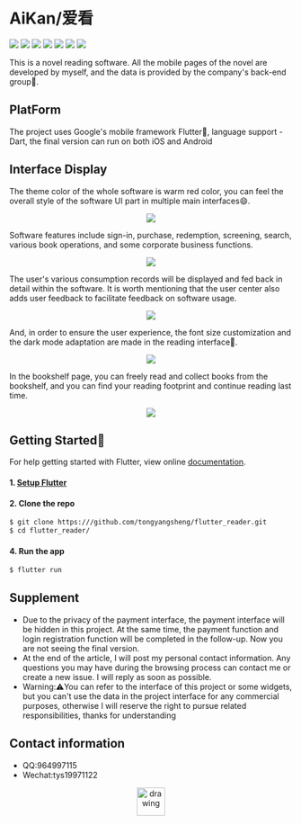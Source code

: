 # AiKan/爱看

<p>
<a href="https://www.npmjs.com/package/drone"><img src=https://img.shields.io/badge/license-MIT-brightgreen></a>
<a href="https://www.apple.com/lae/ios/ios-13/"><img src=https://img.shields.io/badge/platform-ios-lightgrey></a>
<a href="https://www.Android.com/package/drone"><img src=https://img.shields.io/badge/platform-Android-lightgrey></a>
<a href="https://www.dart.dev"><img src=https://img.shields.io/badge/Language-Dart-orange></a>
<a href="https://www.flutter.dev"><img src=https://img.shields.io/badge/Flutter-v1.10.16-informational></a>
<a href="https://www.dart.dev"><img src=https://img.shields.io/badge/Dart-v2.4.1-informational></a>
<a href="https://github.com/tongyangsheng/flutter_reader"><img src=https://img.shields.io/badge/AiKan-v0.0.8-success></a>
</p>

This is a novel reading software. All the mobile pages of the novel are developed by myself, and the data is provided by the company's back-end group🚀.

## PlatForm

The project uses Google's mobile framework Flutter🤔, language support - Dart, the final version can run on both iOS and Android

## Interface Display
The theme color of the whole software is warm red color, you can feel the overall style of the software UI part in multiple main interfaces😄.
<p align="center">
<img src=https://github.com/tongyangsheng/flutter_reader/blob/master/showImage/1.png>
</p>
Software features include sign-in, purchase, redemption, screening, search, various book operations, and some corporate business functions.
<p align="center">
<img src=https://github.com/tongyangsheng/flutter_reader/blob/master/showImage/3.png>
</p>
The user's various consumption records will be displayed and fed back in detail within the software. It is worth mentioning that the user center also adds user feedback to facilitate feedback on software usage.
<p align="center">
<img src=https://github.com/tongyangsheng/flutter_reader/blob/master/showImage/5.png>
</p>
And, in order to ensure the user experience, the font size customization and the dark mode adaptation are made in the reading interface🙏.
<p align="center">
<img src=https://github.com/tongyangsheng/flutter_reader/blob/master/showImage/2.png>
</p>
In the bookshelf page, you can freely read and collect books from the bookshelf, and you can find your reading footprint and continue reading last time.
<p align="center">
<img src=https://github.com/tongyangsheng/flutter_reader/blob/master/showImage/4.png>
</p>

## Getting Started🏃

For help getting started with Flutter, view online
[documentation](https://flutter.io/).

#### 1. [Setup Flutter](https://flutter.io/setup/)

#### 2. Clone the repo

```sh
$ git clone https:///github.com/tongyangsheng/flutter_reader.git
$ cd flutter_reader/
```

#### 4. Run the app

```sh
$ flutter run
```

## Supplement
* Due to the privacy of the payment interface, the payment interface will be hidden in this project. At the same time, the payment function and login registration function will be completed in the follow-up. Now you are not seeing the final version.
* At the end of the article, I will post my personal contact information. Any questions you may have during the browsing process can contact me or create a new issue. I will reply as soon as possible.
* Warning:⚠️You can refer to the interface of this project or some widgets, but you can't use the data in the project interface for any commercial purposes, otherwise I will reserve the right to pursue related responsibilities, thanks for understanding

## Contact information
* QQ:964997115<br/>
* Wechat:tys19971122<br/>
<p align="center">
<img src=https://github.com/tongyangsheng/flutter_reader/blob/master/showImage/6.jpg alt="drawing" width="50">
</p>
